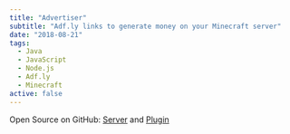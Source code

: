```yaml
---
title: "Advertiser"
subtitle: "Adf.ly links to generate money on your Minecraft server"
date: "2018-08-21"
tags:
  - Java
  - JavaScript
  - Node.js
  - Adf.ly
  - Minecraft
active: false
---
```


Open Source on GitHub: [Server](https://github.com/MarcMogdanz/Advertiser-Server) and [Plugin](https://github.com/MarcMogdanz/Advertiser-Plugin)
